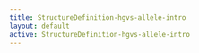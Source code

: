 ```yaml
---
title: StructureDefinition-hgvs-allele-intro
layout: default
active: StructureDefinition-hgvs-allele-intro
---
```


